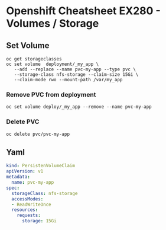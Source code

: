 # Openshift Cheatsheet EX280 - Volumes / Storage

## Set Volume

```
oc get storageclasses
oc set volume  deployment/_my_app \
   --add --replace --name pvc-my-app --type pvc \
   --storage-class nfs-storage --claim-size 15Gi \
   --claim-mode rwo --mount-path /var/my_app   
```
### Remove PVC from deployment
```
oc set volume deploy/_my_app --remove --name pvc-my-app
```

### Delete PVC 
```
oc delete pvc/pvc-my-app
```

## Yaml

```yaml
kind: PersistenVolumeClaim
apiVersion: v1
metadata:
  name: pvc-my-app
spec:
  storageClass: nfs-storage
  accessModes:
  - ReadWriteOnce
  resources:
    requests:
      storage: 15Gi
```